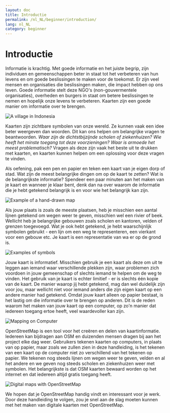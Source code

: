 ```yaml
---
layout: doc
title: Introductie
permalink: /nl_NL/beginner/introduction/
lang: nl_NL
category: beginner
---
```


Introductie
============


Informatie is krachtig. Met goede informatie en het juiste begrip, zijn individuen en gemeenschappen beter in staat tot het verbeteren van hun levens en om goede beslissingen te maken voor de toekomst. Er zijn veel mensen en organisaties die beslissingen maken, die impact hebben op ons leven. Goede informatie stelt deze NGO's (non-gouvermentele organisaties), overheden en burgers in staat om betere beslissingen te nemen en hopelijk onze levens te verbeteren. Kaarten zijn een goede manier om informatie over te brengen. 

![A village in Indonesia][]

Kaarten zijn zichtbare symbolen van onze wereld. Ze kunnen vaak een idee beter weergeven dan woorden. Dit kan ons helpen om belangrijke vragen te beantwoorden. *Waar zijn de dichtstbijzijnde scholen of ziekenhuizen? Wie heeft het minste toegang tot deze voorzieningen? Waar is armoede het meest problematisch?* Vragen als deze zijn vaak het beste uit te drukken met kaarten, en kaarten kunnen helpen om een oplossing voor deze vragen te vinden. 

Als oefening, pak een pen en papier en teken een kaart van je eigen dorp of stad. Wat zijn de meest belangrijke dingen om op de kaart te zetten? Wat is de belangrijkste informatie? Spendeer een paar minuten aan het maken van je kaart en wanneer je klaar bent, denk dan na over waarom de informatie die je hebt getekend belangrijk is en voor wie het belangrijk kan zijn.

![Example of a hand-drawn map][]

Als jouw plaats is zoals de meeste plaatsen, heb je misschien een aantal lijnen getekend om wegen weer te geven, misschien wel een rivier of beek. Wellicht heb je belangrijke gebouwen zoals scholen en kantoren, velden of grenzen toegevoegd. Wat je ook hebt getekend, je hebt waarschijnlijk symbolen gebruikt - een lijn om een weg te representeren, een vierkant voor een gebouw etc. Je kaart is een representatie van wa er op de grond is.

![Examples of symbols][]

Jouw kaart is informatief. Misschien gebruik je een kaart als deze om uit te leggen aan iemand waar verschillende plekken zijn, waar problemen zich voordoen in jouw gemeenschap of slechts iemand te helpen om de weg te vinden. Het gebruik van je kaart is echter limitief - er is slechts één kopie van de kaart. De manier waarop jij hebt getekend, mag dan wel duidelijk zijn voor jou, maar wellicht niet voor iemand anders die zijn eigen kaart op een andere manier had getekend. Omdat jouw kaart alleen op papier bestaat, is het lastig om die informatie over te brengen op anderen. Dit is de reden waarom het maken van jouw kaart op een computer, op zo'n manier dat iedereen toegang ertoe heeft, veel waardevoller kan zijn. 

![Mapping on Computer][]

OpenStreetMap is een tool voor het creëren en delen van kaartinformatie. Iedereen kan bijdragen aan OSM en duizenden mensen dragen bij aan het project elke dag weer. Gebruikers tekenen kaarten op computers, in plaats van op papier, maar zoals we zullen zien in deze handleiding, is het tekenen van een kaart op de computer niet zo verschillend van het tekenen op papier. We tekenen nog steeds lijnen om wegen weer te geven, velden en al het andere en we geven nog steeds scholen en ziekenhuizen weer met symbolen. Het belangrijkste is dat OSM kaarten bewaard worden op het internet en dat iedereen altijd gratis toegang heeft.

![Digital maps with OpenStreetMap][]

We hopen dat je OpenStreetMap handig vindt en interessant voor je werk. Door deze handleiding te volgen, zou je snel aan de slag moeten kunnen met het maken van digitale kaarten met OpenStreetMap.


[A village in Indonesia]: /images/beginner/village-in-indonesia.png
[Example of a hand-drawn map]: /images/beginner/hand-drawn-map.png
[Examples of symbols]: /images/beginner/examples-of-symbols.png
[Mapping on Computer]: /images/beginner/mapping-on-computer.png
[Digital maps with OpenStreetMap]: /images/beginner/digital-maps-with-osm.png
